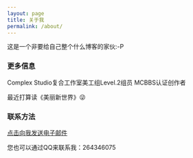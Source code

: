 ```yaml
---
layout: page
title: 关于我
permalink: /about/
---
```


这是一个非要给自己整个什么博客的家伙:-P

### 更多信息

Complex Studio复合工作室美工组Level.2组员  MCBBS认证创作者

最近打算读《美丽新世界》😜

### 联系方法

[点击向我发送电子邮件](mailto:eeearl@qq.com)

您也可以通过QQ来联系我：264346075
